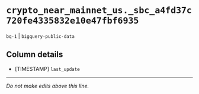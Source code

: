# `crypto_near_mainnet_us._sbc_a4fd37c720fe4335832e10e47fbf6935`
`bq-1` | `bigquery-public-data`

## Column details
* [TIMESTAMP] `last_update`

-------------------------------------------------------------------------------
*Do not make edits above this line.*
